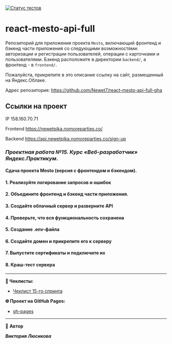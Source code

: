 [![Статус тестов](../../actions/workflows/tests.yml/badge.svg)](../../actions/workflows/tests.yml)

# react-mesto-api-full
Репозиторий для приложения проекта `Mesto`, включающий фронтенд и бэкенд части приложения со следующими возможностями: авторизации и регистрации пользователей, операции с карточками и пользователями. Бэкенд расположите в директории `backend/`, а фронтенд - в `frontend/`. 
  
Пожалуйста, прикрепите в это описание ссылку на сайт, размещенный на Яндекс.Облаке.

Адрес репозитория: https://github.com/Newet7/react-mesto-api-full-gha

## Ссылки на проект

IP 158.160.70.71

Frontend https://newetpika.nomoreparties.co/

Backend https://api.newetpika.nomoreparties.co/sign-up

### _**Проектная работа №15. Курс «Веб-разработчик» Яндекс.Практикум.**_

#### Сдача проекта Mesto (версия с фронтендом и бэкендом).

#### 1. Реализуйте логирование запросов и ошибок

#### 2. Объедините фронтенд и бэкенд части приложения.

#### 3. Создайте облачный сервер и разверните API

#### 4. Проверьте, что вся функциональность сохранена

#### 5. Создание .env-файла

#### 6. Создайте домен и прикрепите его к серверу

#### 7. Выпустите сертификаты и подключите их

#### 8. Краш-тест сервера

---

**📄 Чеклисты:**

- [Чеклист 15-го спринта](https://code.s3.yandex.net/web-developer/checklists-pdf/new-program/checklist_15.pdf)

**🌐 Проект на GitHub Pages:**

- [gh-pages](https://newet7.github.io/MESTOgram/)

---

👤 **Автор**

**_Виктория Люсикова_**
